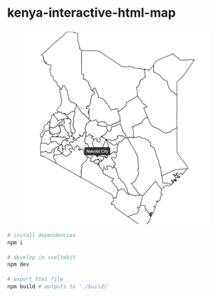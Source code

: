 # kenya-interactive-html-map

<div align="center">
    <img src="./static/screenshot.png" style="max-height: 450px; border-radius: 4px;">
</div>

```bash
# install dependencies
npm i

# develop in sveltekit
npm dev

# export html file
npm build # outputs to './build/'
```